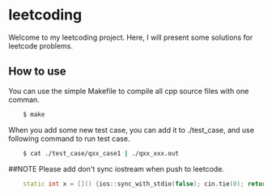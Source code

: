 # leetcoding
Welcome to my leetcoding project. Here, I will present some solutions for leetcode problems.

## How to use
You can use the simple Makefile to compile all cpp source files with one comman.

```bash
    $ make
```

When you add some new test case, you can add it to ./test_case, and use following command to run test case.

```bash
    $ cat ./test_case/qxx_case1 | ./qxx_xxx.out
```

##NOTE
Please add don't sync iostream when push to leetcode.

```c++
	static int x = []() {ios::sync_with_stdio(false); cin.tie(0); return 0;} ();
```
